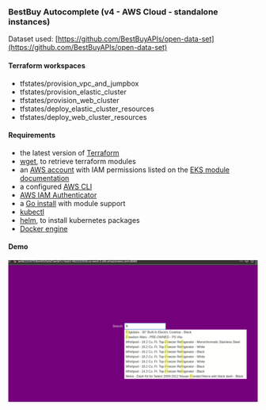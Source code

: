 ### BestBuy Autocomplete (v4 - AWS Cloud - standalone instances)

Dataset used: [https://github.com/BestBuyAPIs/open-data-set](https://github.com/BestBuyAPIs/open-data-set)

#### Terraform workspaces
- tfstates/provision_vpc_and_jumpbox
- tfstates/provision_elastic_cluster
- tfstates/provision_web_cluster
- tfstates/deploy_elastic_cluster_resources
- tfstates/deploy_web_cluster_resources

#### Requirements
- the latest version of [Terraform](https://www.terraform.io/)
- [wget](https://www.gnu.org/software/wget/), to retrieve terraform modules
- an [AWS account](https://portal.aws.amazon.com/billing/signup?nc2=h_ct&src=default&redirect_url=https%3A%2F%2Faws.amazon.com%2Fregistration-confirmation#/start) with IAM permissions listed on the [EKS module documentation](https://github.com/terraform-aws-modules/terraform-aws-eks/blob/master/docs/iam-permissions.md)
- a configured [AWS CLI](https://docs.aws.amazon.com/cli/latest/userguide/install-cliv2.html)
- [AWS IAM Authenticator](https://docs.aws.amazon.com/eks/latest/userguide/install-aws-iam-authenticator.html)
- a [Go install](https://golang.org/doc/install) with module support
- [kubectl](https://kubernetes.io/docs/tasks/tools/install-kubectl/)
- [helm](https://helm.sh/), to install kubernetes packages
- [Docker engine](https://docs.docker.com/get-docker/)

#### Demo

![demo](images/cloud.gif)
